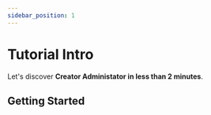 ```yaml
---
sidebar_position: 1
---
```


# Tutorial Intro

Let's discover **Creator Administator in less than 2 minutes**.



## Getting Started

